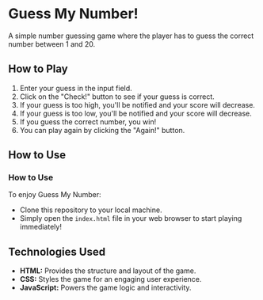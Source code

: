 # Guess My Number!

A simple number guessing game where the player has to guess the correct number between 1 and 20.

## How to Play

1. Enter your guess in the input field.
2. Click on the "Check!" button to see if your guess is correct.
3. If your guess is too high, you'll be notified and your score will decrease.
4. If your guess is too low, you'll be notified and your score will decrease.
5. If you guess the correct number, you win!
6. You can play again by clicking the "Again!" button.

## How to Use

### How to Use

To enjoy Guess My Number:

-  Clone this repository to your local machine.
-  Simply open the `index.html` file in your web browser to start playing immediately!

## Technologies Used

- **HTML:** Provides the structure and layout of the game.
- **CSS:** Styles the game for an engaging user experience.
- **JavaScript:** Powers the game logic and interactivity.
